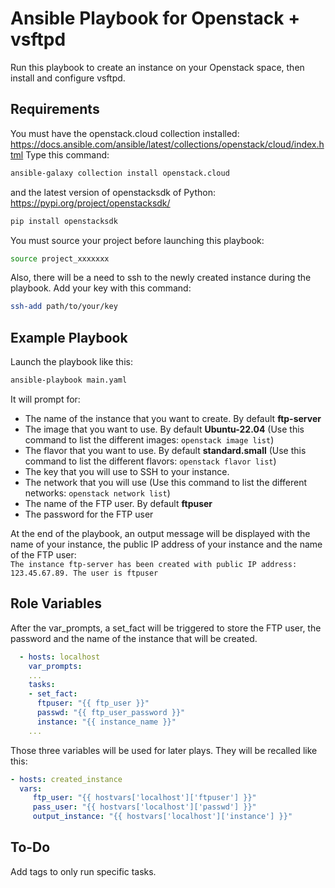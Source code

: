 Ansible Playbook for Openstack + vsftpd
=========

Run this playbook to create an instance on your Openstack space, then install and configure vsftpd.

Requirements
------------
You must have the openstack.cloud collection installed: https://docs.ansible.com/ansible/latest/collections/openstack/cloud/index.html
Type this command:
```sh
ansible-galaxy collection install openstack.cloud
```
and the latest version of openstacksdk of Python: https://pypi.org/project/openstacksdk/  
```sh
pip install openstacksdk
```

You must source your project before launching this playbook:  
```sh
source project_xxxxxxx
```

Also, there will be a need to ssh to the newly created instance during the playbook. Add your key with this command:  
```sh
ssh-add path/to/your/key
```

Example Playbook
--------------

Launch the playbook like this:
```sh
ansible-playbook main.yaml
```
It will prompt for:
- The name of the instance that you want to create. By default **ftp-server**
- The image that you want to use. By default **Ubuntu-22.04** (Use this command to list the different images: `openstack image list`)
- The flavor that you want to use. By default **standard.small** (Use this command to list the different flavors: `openstack flavor list`)
- The key that you will use to SSH to your instance.
- The network that you will use (Use this command to list the different networks: `openstack network list`)
- The name of the FTP user. By default **ftpuser**
- The password for the FTP user

At the end of the playbook, an output message will be displayed with the name of your instance, the public IP address of your instance and the name of the FTP user:  
`The instance ftp-server has been created with public IP address: 123.45.67.89. The user is ftpuser`

Role Variables
----------------

After the var_prompts, a set_fact will be triggered to store the FTP user, the password and the name of the instance that will be created.

```yaml
  - hosts: localhost
    var_prompts:
    ...
    tasks:
    - set_fact:
      ftpuser: "{{ ftp_user }}"
      passwd: "{{ ftp_user_password }}"
      instance: "{{ instance_name }}"
    ...
```
Those three variables will be used for later plays. They will be recalled like this:
```yaml
- hosts: created_instance
  vars:
     ftp_user: "{{ hostvars['localhost']['ftpuser'] }}"
     pass_user: "{{ hostvars['localhost']['passwd'] }}"
     output_instance: "{{ hostvars['localhost']['instance'] }}"
```

To-Do
----------------
Add tags to only run specific tasks.

